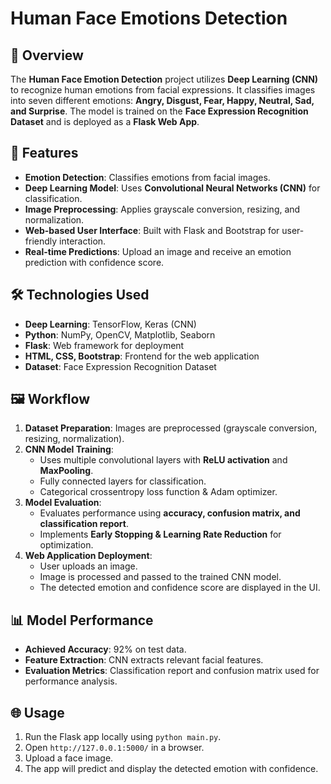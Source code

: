 # Human Face Emotions Detection 
## 📌 Overview
The **Human Face Emotion Detection** project utilizes **Deep Learning (CNN)** to recognize human emotions from facial expressions. It classifies images into seven different emotions: **Angry, Disgust, Fear, Happy, Neutral, Sad, and Surprise**. The model is trained on the **Face Expression Recognition Dataset** and is deployed as a **Flask Web App**.

## 🚀 Features
- **Emotion Detection**: Classifies emotions from facial images.
- **Deep Learning Model**: Uses **Convolutional Neural Networks (CNN)** for classification.
- **Image Preprocessing**: Applies grayscale conversion, resizing, and normalization.
- **Web-based User Interface**: Built with Flask and Bootstrap for user-friendly interaction.
- **Real-time Predictions**: Upload an image and receive an emotion prediction with confidence score.

## 🛠️ Technologies Used
- **Deep Learning**: TensorFlow, Keras (CNN)
- **Python**: NumPy, OpenCV, Matplotlib, Seaborn
- **Flask**: Web framework for deployment
- **HTML, CSS, Bootstrap**: Frontend for the web application
- **Dataset**: Face Expression Recognition Dataset

## 🖼️ Workflow
1. **Dataset Preparation**: Images are preprocessed (grayscale conversion, resizing, normalization).
2. **CNN Model Training**:
   - Uses multiple convolutional layers with **ReLU activation** and **MaxPooling**.
   - Fully connected layers for classification.
   - Categorical crossentropy loss function & Adam optimizer.
3. **Model Evaluation**:
   - Evaluates performance using **accuracy, confusion matrix, and classification report**.
   - Implements **Early Stopping & Learning Rate Reduction** for optimization.
4. **Web Application Deployment**:
   - User uploads an image.
   - Image is processed and passed to the trained CNN model.
   - The detected emotion and confidence score are displayed in the UI.

## 📊 Model Performance
- **Achieved Accuracy**: 92% on test data.
- **Feature Extraction**: CNN extracts relevant facial features.
- **Evaluation Metrics**: Classification report and confusion matrix used for performance analysis.

## 🌐 Usage
1. Run the Flask app locally using `python main.py`.
2. Open `http://127.0.0.1:5000/` in a browser.
3. Upload a face image.
4. The app will predict and display the detected emotion with confidence.



